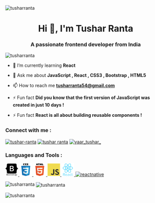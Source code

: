 <p><img align="center" src="https://www.canva.com/design/DAFqIeeoVt8/n-kybsiaZkTgIFwOPTnyeQ/watch?utm_content=DAFqIeeoVt8&utm_campaign=celebratory_first_publish&utm_medium=link&utm_source=celebratory_first_publish" alt="tusharranta" /></p>
<!-- ![logo](https://www.canva.com/design/DAFqIeeoVt8/n-kybsiaZkTgIFwOPTnyeQ/watch?utm_content=DAFqIeeoVt8&utm_campaign=celebratory_first_publish&utm_medium=link&utm_source=celebratory_first_publish) -->
<h1 align="center">Hi 👋, I'm Tushar Ranta</h1>
<h3 align="center">A passionate frontend developer from India</h3>

<p align="left"> <img src="https://komarev.com/ghpvc/?username=tusharranta&label=Profile%20views&color=0e75b6&style=flat" alt="tusharranta" /> </p>

- 🌱 I’m currently learning **React**

- 💬 Ask me about **JavaScript , React , CSS3 , Bootstrap , HTML5**

- 📫 How to reach me **tusharranta54@gmail.com**

- ⚡ Fun fact **Did you know that the first version of JavaScript was created in just 10 days !**

- ⚡ Fun fact **React is all about building reusable components !**

<h3 align="left">Connect with me :</h3>
<p align="left">
<a href="www.linkedin.com/in/tushar-ranta-237a3a284" target="blank"><img align="center" src="https://raw.githubusercontent.com/rahuldkjain/github-profile-readme-generator/master/src/images/icons/Social/linked-in-alt.svg" alt="tushar-ranta" height="30" width="40" /></a>
<a href="https://fb.com/tushar ranta" target="blank"><img align="center" src="https://raw.githubusercontent.com/rahuldkjain/github-profile-readme-generator/master/src/images/icons/Social/facebook.svg" alt="tushar ranta" height="30" width="40" /></a>
<a href="https://instagram.com/yaar_tushar_" target="blank"><img align="center" src="https://raw.githubusercontent.com/rahuldkjain/github-profile-readme-generator/master/src/images/icons/Social/instagram.svg" alt="yaar_tushar_" height="30" width="40" /></a>
</p>

<h3 align="left">Languages and Tools :</h3>
<p align="left"> <a href="https://getbootstrap.com" target="_blank" rel="noreferrer"> <img src="https://raw.githubusercontent.com/devicons/devicon/master/icons/bootstrap/bootstrap-plain-wordmark.svg" alt="bootstrap" width="40" height="40"/> </a> <a href="https://www.w3schools.com/css/" target="_blank" rel="noreferrer"> <img src="https://raw.githubusercontent.com/devicons/devicon/master/icons/css3/css3-original-wordmark.svg" alt="css3" width="40" height="40"/> </a> <a href="https://www.w3.org/html/" target="_blank" rel="noreferrer"> <img src="https://raw.githubusercontent.com/devicons/devicon/master/icons/html5/html5-original-wordmark.svg" alt="html5" width="40" height="40"/> </a> <a href="https://developer.mozilla.org/en-US/docs/Web/JavaScript" target="_blank" rel="noreferrer"> <img src="https://raw.githubusercontent.com/devicons/devicon/master/icons/javascript/javascript-original.svg" alt="javascript" width="40" height="40"/> </a> <a href="https://reactjs.org/" target="_blank" rel="noreferrer"> <img src="https://raw.githubusercontent.com/devicons/devicon/master/icons/react/react-original-wordmark.svg" alt="react" width="40" height="40"/> </a> <a href="https://reactnative.dev/" target="_blank" rel="noreferrer"> <img src="https://reactnative.dev/img/header_logo.svg" alt="reactnative" width="40" height="40"/> </a> </p>

<p><img align="left" src="https://github-readme-stats.vercel.app/api/top-langs?username=tusharranta&show_icons=true&locale=en&layout=compact" alt="tusharranta" /></p>

<p>&nbsp;<img align="center" src="https://github-readme-stats.vercel.app/api?username=tusharranta&show_icons=true&locale=en" alt="tusharranta" /></p>

<p><img align="center" src="https://github-readme-streak-stats.herokuapp.com/?user=tusharranta&" alt="tusharranta" /></p>

